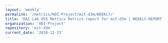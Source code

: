 ```yaml
---
layout: 'weekly'
permalink: '/metrics/HDI-Project/mit-d3m/WEEKLY/'
title: 'DAI Lab OSS Metrics Metrics report for mit-d3m | WEEKLY-REPORT-2018-12-23'
organization: 'HDI-Project'
repository: 'mit-d3m'
current_date: '2018-12-23'
---
```

